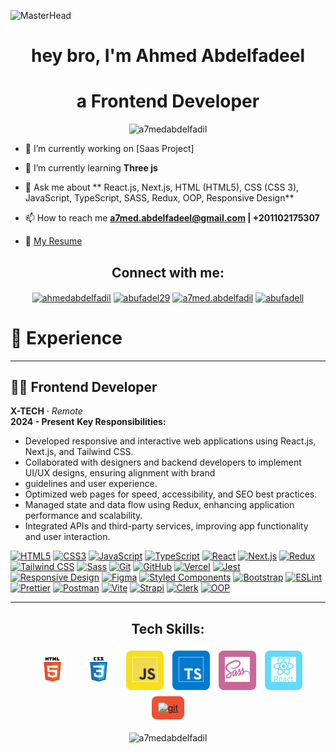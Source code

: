 ![MasterHead](https://i.redd.it/bpxxqqvps4h91.gif)
<h1 align="center">hey bro, I'm Ahmed Abdelfadeel</h1>
<h1 align="center">a Frontend Developer</h2>

<p align="center"> <img src="https://komarev.com/ghpvc/?username=a7medabdelfadil&label=Profile%20views&color=0e75b6&style=flat" alt="a7medabdelfadil" /> </p>

- 🔭 I’m currently working on [Saas Project]

- 🌱 I’m currently learning **Three js**

- 💬 Ask me about ** React.js, Next.js, HTML (HTML5), CSS (CSS 3), JavaScript, TypeScript, SASS, Redux, OOP, Responsive Design**

- 📫 How to reach me **a7med.abdelfadeel@gmail.com | +201102175307**

- 📄 [My Resume](https://drive.google.com/file/d/17Wlmjg5vMmEcQHv3h2S2Ns3XsX4Em8Nw/view?usp=sharing)

<h2 align="center">Connect with me:</h2>
<p align="center">
<a href="https://linkedin.com/in/ahmedabdelfadil" target="blank"><img align="center" src="https://raw.githubusercontent.com/rahuldkjain/github-profile-readme-generator/master/src/images/icons/Social/linked-in-alt.svg" alt="ahmedabdelfadil" height="30" width="40" /></a>
<a href="https://fb.com/abufadel29" target="blank"><img align="center" src="https://raw.githubusercontent.com/rahuldkjain/github-profile-readme-generator/master/src/images/icons/Social/facebook.svg" alt="abufadel29" height="30" width="40" /></a>
<a href="https://instagram.com/a7med.abdelfadil" target="blank"><img align="center" src="https://raw.githubusercontent.com/rahuldkjain/github-profile-readme-generator/master/src/images/icons/Social/instagram.svg" alt="a7med.abdelfadil" height="30" width="40" /></a>
<a href="https://www.youtube.com/@prodevers" target="blank"><img align="center" src="https://raw.githubusercontent.com/rahuldkjain/github-profile-readme-generator/master/src/images/icons/Social/youtube.svg" alt="abufadell" height="30" width="40" /></a>
</p>

# 💼 Experience

---

## 🧑‍💻 Frontend Developer
**X-TECH** · *Remote*  
**2024 - Present** 
**Key Responsibilities:**
- Developed responsive and interactive web applications using React.js, Next.js, and Tailwind CSS.
- Collaborated with designers and backend developers to implement UI/UX designs, ensuring alignment with brand
- guidelines and user experience.
- Optimized web pages for speed, accessibility, and SEO best practices.
- Managed state and data flow using Redux, enhancing application performance and scalability.
- Integrated APIs and third-party services, improving app functionality and user interaction.

[![HTML5](https://img.shields.io/badge/HTML5-E34F26?style=for-the-badge&logo=html5&logoColor=white)](https://developer.mozilla.org/en-US/docs/Web/Guide/HTML/HTML5) 
[![CSS3](https://img.shields.io/badge/CSS3-1572B6?style=for-the-badge&logo=css3&logoColor=white)](https://developer.mozilla.org/en-US/docs/Web/CSS) 
[![JavaScript](https://img.shields.io/badge/JavaScript-F7DF1E?style=for-the-badge&logo=javascript&logoColor=black)](https://developer.mozilla.org/en-US/docs/Web/JavaScript) 
[![TypeScript](https://img.shields.io/badge/TypeScript-3178C6?style=for-the-badge&logo=typescript&logoColor=white)](https://www.typescriptlang.org/)
[![React](https://img.shields.io/badge/React-61DAFB?style=for-the-badge&logo=react&logoColor=black)](https://reactjs.org/) 
[![Next.js](https://img.shields.io/badge/Next.js-000000?style=for-the-badge&logo=nextdotjs&logoColor=white)](https://nextjs.org/) 
[![Redux](https://img.shields.io/badge/Redux-764ABC?style=for-the-badge&logo=redux&logoColor=white)](https://redux.js.org/) 
[![Tailwind CSS](https://img.shields.io/badge/TailwindCSS-38B2AC?style=for-the-badge&logo=tailwind-css&logoColor=white)](https://tailwindcss.com/) 
[![Sass](https://img.shields.io/badge/Sass-CC6699?style=for-the-badge&logo=sass&logoColor=white)](https://sass-lang.com/) 
[![Git](https://img.shields.io/badge/Git-F05032?style=for-the-badge&logo=git&logoColor=white)](https://git-scm.com/) 
[![GitHub](https://img.shields.io/badge/GitHub-181717?style=for-the-badge&logo=github&logoColor=white)](https://github.com/) 
[![Vercel](https://img.shields.io/badge/Vercel-000000?style=for-the-badge&logo=vercel&logoColor=white)](https://vercel.com/) 
[![Jest](https://img.shields.io/badge/Jest-C21325?style=for-the-badge&logo=jest&logoColor=white)](https://jestjs.io/)
[![Responsive Design](https://img.shields.io/badge/Responsive_Design-007ACC?style=for-the-badge&logo=responsive-design&logoColor=white)](https://developer.mozilla.org/en-US/docs/Learn/CSS/CSS_layout/Responsive_Design)
[![Figma](https://img.shields.io/badge/Figma-F24E1E?style=for-the-badge&logo=figma&logoColor=white)](https://www.figma.com/) 
[![Styled Components](https://img.shields.io/badge/Styled_Components-DB7093?style=for-the-badge&logo=styled-components&logoColor=white)](https://styled-components.com/)
[![Bootstrap](https://img.shields.io/badge/Bootstrap-563D7C?style=for-the-badge&logo=bootstrap&logoColor=white)](https://getbootstrap.com/) 
[![ESLint](https://img.shields.io/badge/ESLint-4B32C3?style=for-the-badge&logo=eslint&logoColor=white)](https://eslint.org/)
[![Prettier](https://img.shields.io/badge/Prettier-F7B93E?style=for-the-badge&logo=prettier&logoColor=white)](https://prettier.io/) 
[![Postman](https://img.shields.io/badge/Postman-FF6C37?style=for-the-badge&logo=postman&logoColor=white)](https://www.postman.com/)
[![Vite](https://img.shields.io/badge/Vite-646CFF?style=for-the-badge&logo=vite&logoColor=white)](https://vitejs.dev/)
[![Strapi](https://img.shields.io/badge/Strapi-2E7EEA?style=for-the-badge&logo=strapi&logoColor=white)](https://strapi.io/)
[![Clerk](https://img.shields.io/badge/Clerk-3E9FBD?style=for-the-badge&logo=clerk&logoColor=white)](https://clerk.dev/)
[![OOP](https://img.shields.io/badge/OOP-008080?style=for-the-badge&logo=oop&logoColor=white)](https://en.wikipedia.org/wiki/Object-oriented_programming) 

---


<h2 align="center">Tech Skills:</h2>
<p align="center">
  <a href="https://www.w3.org/html/" target="_blank" rel="noreferrer" style="display: inline-block; margin: 15px;">
    <img src="https://raw.githubusercontent.com/devicons/devicon/master/icons/html5/html5-original-wordmark.svg" alt="html5" width="40" height="40"/>
  </a>
  <a href="https://www.w3schools.com/css/" target="_blank" rel="noreferrer" style="display: inline-block; margin: 15px;">
    <img src="https://raw.githubusercontent.com/devicons/devicon/master/icons/css3/css3-original-wordmark.svg" alt="css3" width="40" height="40"/>
  </a>
  <a href="https://developer.mozilla.org/en-US/docs/Web/JavaScript" target="_blank" rel="noreferrer" style="display: inline-block; background-color: #F7DF1E; padding: 10px; border-radius: 8px; margin: 5px;">
    <img src="https://raw.githubusercontent.com/devicons/devicon/master/icons/javascript/javascript-original.svg" alt="javascript" width="40" height="40"/>
  </a>
  <a href="https://www.typescriptlang.org/" target="_blank" rel="noreferrer" style="display: inline-block; background-color: #007ACC; padding: 10px; border-radius: 8px; margin: 5px;">
    <img src="https://raw.githubusercontent.com/devicons/devicon/master/icons/typescript/typescript-original.svg" alt="typescript" width="40" height="40"/>
  </a>
  <a href="https://sass-lang.com" target="_blank" rel="noreferrer" style="display: inline-block; background-color: #CC6699; padding: 10px; border-radius: 8px; margin: 5px;">
    <img src="https://raw.githubusercontent.com/devicons/devicon/master/icons/sass/sass-original.svg" alt="sass" width="40" height="40"/>
  </a>
  <a href="https://reactjs.org/" target="_blank" rel="noreferrer" style="display: inline-block; background-color: #61DAFB; padding: 10px; border-radius: 8px; margin: 5px;">
    <img src="https://raw.githubusercontent.com/devicons/devicon/master/icons/react/react-original-wordmark.svg" alt="react" width="40" height="40"/>
  </a>
  <a href="https://git-scm.com/" target="_blank" rel="noreferrer" style="display: inline-block; background-color: #F05032; padding: 10px; border-radius: 8px; margin: 5px;">
    <img src="https://www.vectorlogo.zone/logos/git-scm/git-scm-icon.svg" alt="git" width="40" height="40"/>
  </a>
</p>


<p align="center"><img align="center" src="https://github-readme-stats.vercel.app/api/top-langs?username=a7medabdelfadil&show_icons=true&locale=en&layout=compact&theme=dark" alt="a7medabdelfadil" /></p>
